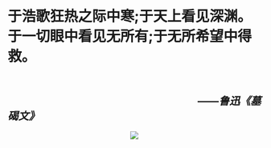 # 于浩歌狂热之际中寒;于天上看见深渊。于一切眼中看见无所有;于无所希望中得救。  
## &emsp;&emsp; &emsp;&emsp; &emsp; &emsp; &emsp; &emsp; &emsp;&emsp; &emsp;&emsp;&emsp;&emsp;&emsp;&emsp;&emsp;&emsp;&emsp;&emsp;&emsp;&emsp;&emsp;&emsp;&emsp;&emsp;&emsp;&emsp;——***鲁迅《墓碣文》***  
<div align=center><img src="https://s1.ax1x.com/2020/09/23/wX2lY8.jpg"/></div>
